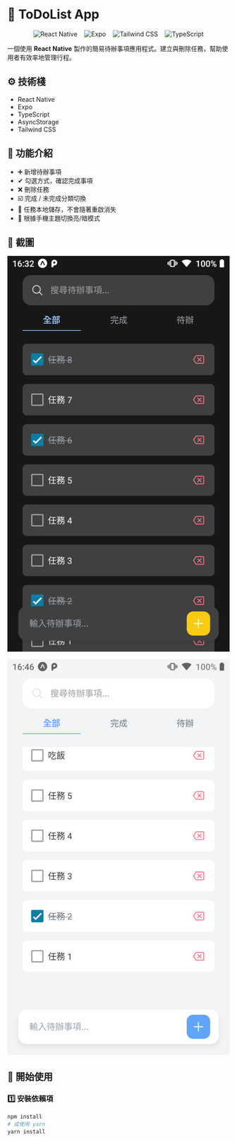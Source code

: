 # 📝 ToDoList App

<p align="center">
  <img src="https://cdn.jsdelivr.net/gh/devicons/devicon/icons/react/react-original.svg" width="50" title="React Native"/>
  &nbsp;&nbsp;
  <img src="https://seeklogo.com/images/E/expo-logo-01BB2BCFC3-seeklogo.com.png" width="50" title="Expo"/>
  &nbsp;&nbsp;
  <img src="https://cdn.simpleicons.org/tailwindcss/06B6D4" width="50" title="Tailwind CSS"/>
  &nbsp;&nbsp;
  <img src="https://cdn.jsdelivr.net/gh/devicons/devicon/icons/typescript/typescript-original.svg" width="50" title="TypeScript"/>
</p>

一個使用 **React Native** 製作的簡易待辦事項應用程式。建立與刪除任務，幫助使用者有效率地管理行程。

## ⚙ 技術棧

- React Native
- Expo
- TypeScript
- AsyncStorage
- Tailwind CSS

## 📱 功能介紹

- ➕ 新增待辦事項
- ✔ 勾選方式，確認完成事項
- ❌ 刪除任務
- ☑️ 完成 / 未完成分類切換
- 💾 任務本地儲存，不會隨著重啟消失
- 🎨 根據手機主題切換亮/暗模式

## 📸 截圖

![Alt text](assets/screenShot/截圖.png)

![Alt text](assets/screenShot/截圖2.png)

## 🚀 開始使用

### 1️⃣ 安裝依賴項

```bash
npm install
# 或使用 yarn
yarn install
```

